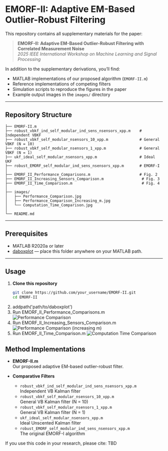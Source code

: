 # EMORF-II: Adaptive EM-Based Outlier-Robust Filtering

This repository contains all supplementary materials for the paper:

> **EMORF-II: Adaptive EM-Based Outlier-Robust Filtering with Correlated Measurement Noise**  
> *2025 IEEE International Workshop on Machine Learning and Signal Processing*

In addition to the supplementary derivations, you’ll find:

- MATLAB implementations of our proposed algorithm (`EMORF-II.m`)  
- Reference implementations of competing filters  
- Simulation scripts to reproduce the figures in the paper  
- Example output images in the `images/` directory

---

## Repository Structure

```text
├── EMORF-II.m
├── robust_vbkf_ind_self_modular_ind_sens_nsensors_xpp.m    # Independent VBKF
├── robust_vbkf_self_modular_nsensors_10_xpp.m              # General VBKF (N = 10)
├── robust_vbkf_self_modular_nsensors_1_xpp.m               # General VBKF (N = 1)
├── ukf_ideal_self_modular_nsensors_xpp.m                   # Ideal UKF
├── robust_EMORF_self_modular_ind_sens_nsensors_xpp.m       # EMORF-I
│
├── EMORF_II_Performance_Comparisons.m                      # Fig. 2
├── EMORF_II_Increasing_Sensors_Comparison.m                 # Fig. 3
├── EMORF_II_Time_Comparison.m                               # Fig. 4
│
├── images/
│   ├── Performance_Comparison.jpg
│   ├── Performance_Comparison_Increasing_m.jpg
│   └── Computation_Time_Comparison.jpg
│
└── README.md
```





---

## Prerequisites

- MATLAB R2020a or later  
- [daboxplot]([https://www.mathworks.com/matlabcentral/fileexchange/26508-daboxplot](https://www.mathworks.com/matlabcentral/fileexchange/74851-daboxplot)) — place this folder anywhere on your MATLAB path.

---

## Usage

1. **Clone this repository**  
   ```bash
   git clone https://github.com/your_username/EMORF-II.git
   cd EMORF-II
2. addpath('path/to/daboxplot')
3. Run EMORF_II_Performance_Comparisons.m
![Performance Comparison](images/Performance_Comparison.jpg)
4. Run EMORF_II_Increasing_Sensors_Comparison.m
![Performance Comparison (increasing $m$)](images/Performance_Comparison_Increasing_m.jpg)
5. Run EMORF_II_Time_Comparison.m
![Computation Time Comparison](images/Computation_Time_Comparison.jpg)


## Method Implementations

- **EMORF-II.m**  
  Our proposed adaptive EM-based outlier-robust filter.

- **Comparative Filters**  
  - `robust_vbkf_ind_self_modular_ind_sens_nsensors_xpp.m`  
    Independent VB Kalman filter  
  - `robust_vbkf_self_modular_nsensors_10_xpp.m`  
    General VB Kalman filter (N = 10)  
  - `robust_vbkf_self_modular_nsensors_1_xpp.m`  
    General VB Kalman filter (N = 1)  
  - `ukf_ideal_self_modular_nsensors_xpp.m`  
    Ideal Unscented Kalman filter  
  - `robust_EMORF_self_modular_ind_sens_nsensors_xpp.m`  
    The original EMORF-I algorithm  



If you use this code in your research, please cite:
TBD



